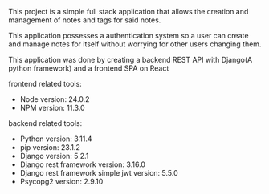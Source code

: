 This project is a simple full stack application that allows the creation and management of notes and tags for said notes.

This application possesses a authentication system so a user can create and manage notes for itself without worrying for other users changing them.

This application was done by creating a backend REST API with Django(A python framework) and a frontend SPA on React

frontend related tools:
   - Node version: 24.0.2
   - NPM version: 11.3.0

backend related tools:
   - Python version: 3.11.4
   - pip version: 23.1.2
   - Django version: 5.2.1
   - Django rest framework version: 3.16.0
   - Django rest framework simple jwt version: 5.5.0
   - Psycopg2 version: 2.9.10

